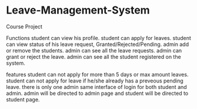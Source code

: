 # Leave-Management-System
Course Project

Functions
student can view his profile.
student can apply for leaves.
student can view status of his leave request, Granted/Rejected/Pending.
admin add or remove the students.
admin can see all the leave requests.
admin can grant or reject the leave.
admin can see all the student registered on the system.

features
student can not apply for more than 5 days or max amount leaves.
student can not apply for leave if he/she already has a preveous pending leave.
there is only one admin
same interface of login for both student and admin.
admin will be directed to admin page and student will be directed to student page.
